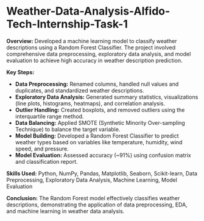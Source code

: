 # Weather-Data-Analysis-Alfido-Tech-Internship-Task-1

**Overview:**
Developed a machine learning model to classify weather descriptions using a Random Forest Classifier. The project involved comprehensive data preprocessing, exploratory data analysis, and model evaluation to achieve high accuracy in weather description prediction.

**Key Steps:**
- **Data Preprocessing:** Renamed columns, handled null values and duplicates, and standardized weather descriptions.
- **Exploratory Data Analysis:** Generated summary statistics, visualizations (line plots, histograms, heatmaps), and correlation analysis.
- **Outlier Handling:** Created boxplots, and removed outliers using the interquartile range method.
- **Data Balancing:** Applied SMOTE (Synthetic Minority Over-sampling Technique) to balance the target variable.
- **Model Building:** Developed a Random Forest Classifier to predict weather types based on variables like temperature, humidity, wind speed, and pressure.
- **Model Evaluation:** Assessed accuracy (~91%) using confusion matrix and classification report.

**Skills Used:** Python, NumPy, Pandas, Matplotlib, Seaborn, Scikit-learn, Data Preprocessing, Exploratory Data Analysis, Machine Learning, Model Evaluation

**Conclusion:**
The Random Forest model effectively classifies weather descriptions, demonstrating the application of data preprocessing, EDA, and machine learning in weather data analysis.
